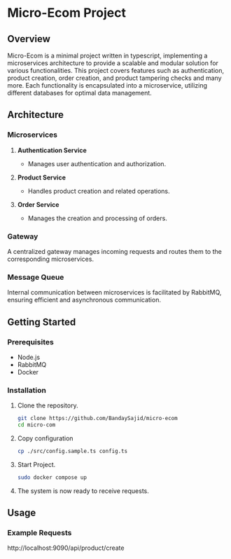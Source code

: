 # Micro-Ecom Project

## Overview
Micro-Ecom is a minimal project written in typescript, implementing a microservices architecture to provide a scalable and modular solution for various functionalities. This project covers features such as authentication, product creation, order creation, and product tampering checks and many more. Each functionality is encapsulated into a microservice, utilizing different databases for optimal data management.

## Architecture

### Microservices
1. **Authentication Service**
   - Manages user authentication and authorization.

2. **Product Service**
   - Handles product creation and related operations.

3. **Order Service**
   - Manages the creation and processing of orders.

### Gateway
A centralized gateway manages incoming requests and routes them to the corresponding microservices.

### Message Queue
Internal communication between microservices is facilitated by RabbitMQ, ensuring efficient and asynchronous communication.

## Getting Started

### Prerequisites
- Node.js
- RabbitMQ
- Docker

### Installation
1. Clone the repository.
   ```bash
   git clone https://github.com/BandaySajid/micro-ecom
   cd micro-com
   ```

2. Copy configuration
   ```bash
   cp ./src/config.sample.ts config.ts
   ```

3. Start Project.
   ```bash
   sudo docker compose up

4. The system is now ready to receive requests.

## Usage

### Example Requests
http://localhost:9090/api/product/create